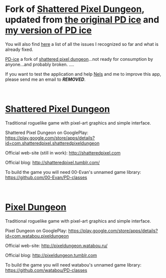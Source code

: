 Fork of [Shattered Pixel Dungeon](https://github.com/00-Evan/shattered-pixel-dungeon), updated from [the original PD ice](https://github.com/ndachel/PD-ice) and [my version of PD ice](https://github.com/Sarius997/PD-ice)
=============
You will also find [here](https://github.com/Sarius997/shattered-ice-dungeon/blob/master/Tasks.md) a list of all the issues I recognized so far and what is already fixed. </br>



[PD-ice](https://github.com/ndachel/PD-ice) a fork of [shattered pixel dungeon](https://github.com/00-Evan/shattered-pixel-dungeon)...not ready for consumption by anyone...and probably broken. 
....

If you want to test the application and help [Nels](https://github.com/ndachel) and me to improve this app, please send me an email to ***REMOVED***.
</br>

</br>

[Shattered Pixel Dungeon](https://github.com/00-Evan/shattered-pixel-dungeon)
============
Traditional roguelike game with pixel-art graphics and simple interface.

Shattered Pixel Dungeon on GooglePlay:
https://play.google.com/store/apps/details?id=com.shatteredpixel.shatteredpixeldungeon

Official web-site (still in work):
http://shatteredpixel.com

Official blog:
http://shatteredpixel.tumblr.com/

To build the game you will need 00-Evan's unnamed game library:
https://github.com/00-Evan/PD-classes

</br>

[Pixel Dungeon](https://github.com/watabou/pixel-dungeon)
============
Traditional roguelike game with pixel-art graphics and simple interface.

Pixel Dungeon on GooglePlay: 
https://play.google.com/store/apps/details?id=com.watabou.pixeldungeon

Official web-site: 
http://pixeldungeon.watabou.ru/

Official blog:
http://pixeldungeon.tumblr.com

To build the game you will need watabou's unnamed game library:
https://github.com/watabou/PD-classes
